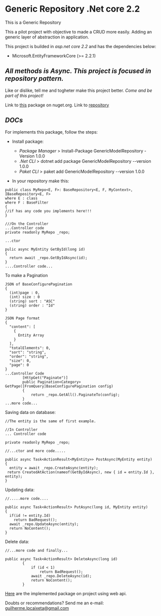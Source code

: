 # Generic Repository .Net core 2.2 
This is a Generic Repository


This a pilot project with objective to made a CRUD more easily. Adding an generic layer of abstraction in application. 

This project is builded in *asp.net core 2.2* and has the dependencies below:
 * Microsoft.EntityFrameworkCore (>= 2.2.1)

## *All methods is Async. This project is focused in repository pattern.*

Like or dislike, tell me and togheter make this project better.
*Come and be part of this project!*

Link to [this](https://www.nuget.org/packages/GenericModelRepository/1.0.0) package on nuget.org.
Link to [repository](https://github.com/guilhermecaixeta/GenericModelLayerRepository) 

## *DOCs*

For implements this package, follow the steps:

- Install package:
  * *Package Manager* > Install-Package GenericModelRepository -Version 1.0.0
  * *.Net CLI* > dotnet add package GenericModelRepository --version 1.0.0 
  * *Paket CLI* > paket add GenericModelRepository --version 1.0.0 
  
  
- In your repository make this:
  
```
public class MyRepo<E, F>: BaseRepository<E, F, MyContext>, IBaseRepository<E, F>
where E : class
where F : BaseFilter
{
//if has any code you implements here!!!
}

///On the Controller
...Controller code
private readonly MyRepo _repo;

...ctor

pulic async MyEntity GetById(long id)
{
  return await _repo.GetByIdAsync(id);
}
....Controller code...
```


To make a Pagination
```
JSON of BaseConfigurePagination
{
  (int)page : 0,
  (int) size : 0
  (string) sort : "ASC"
  (string) order : "Id"
}

JSON Page format
{
  "content": [
    {
      Entity Array
    }
  ],
  "totalElements": 0,
  "sort": "string",
  "order": "string",
  "size": 0,
  "page": 0
}
...Controller Code
        [HttpGet("Paginate")]
        public Pagination<Category> GetPage([FromQuery]BaseConfigurePagination config)
        {
            return _repo.GetAll().PaginateTo(config);
        }
...more code...
```

Saving data on database:
```
//The entity is the same of first example.

//In Controller
... Controller code

private readonly MyRepo _repo;

//...ctor and more code.....

public async Task<ActionResult<MyEntity>> PostAsync(MyEntity entity)
{
  entity = await _repo.CreateAsync(entity);
 return CreatedAtAction(nameof(GetByIdAsync), new { id = entity.Id }, entity);
}
```

Updating data:
```
//.....more code....

public async Task<ActionResult> PutAsync(long id, MyEntity entity)
{
  if(id != entity.Id)
    return BadRequest();
  await _repo.UpdateAsync(entity);
  return NoContent();
}
```

Delete data:
```
//...more code and finally...

public async Task<ActionResult> DeleteAsync(long id)
        {
            if (id < 1)
                return BadRequest();
            await _repo.DeleteAsync(id);
            return NoContent();
        }
```

[Here](https://github.com/guilhermecaixeta/TodoApi) are the implemented package on project using web api.

Doubts or recommendations? 
Send me an e-mail: guilherme.lpcaixeta@gmail.com


